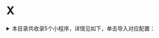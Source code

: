 # X
<details>
<summary>
本目录共收录5个小程序，详情见如下，单击导入对应配置：
</summary>

- [享道出行](https://quantumult.app/x/open-app/add-resource?remote-resource=%7B%22rewrite_remote%22%3A%20%5B%22https%3A%2F%2Fraw.githubusercontent.com%2Fzirawell%2FR-Store%2Fmain%2FRule%2FQuanX%2FAdblock%2FApplet%2FWechat%2FX%2F%E4%BA%AB%E9%81%93%E5%87%BA%E8%A1%8C%2Frewrite%2Fxiangdao.conf%2C%20tag%3D%E4%BA%AB%E9%81%93%E5%87%BA%E8%A1%8C%22%5D%7D)
- [小兔充充](https://quantumult.app/x/open-app/add-resource?remote-resource=%7B%22rewrite_remote%22%3A%20%5B%22https%3A%2F%2Fraw.githubusercontent.com%2Fzirawell%2FR-Store%2Fmain%2FRule%2FQuanX%2FAdblock%2FApplet%2FWechat%2FX%2F%E5%B0%8F%E5%85%94%E5%85%85%E5%85%85%2Frewrite%2Fxiaotucc.conf%2C%20tag%3D%E5%B0%8F%E5%85%94%E5%85%85%E5%85%85%22%5D%7D)
- [小电充电](https://quantumult.app/x/open-app/add-resource?remote-resource=%7B%22filter_remote%22%3A%20%5B%22https%3A%2F%2Fraw.githubusercontent.com%2Fzirawell%2FR-Store%2Fmain%2FRule%2FQuanX%2FAdblock%2FApplet%2FWechat%2FX%2F%E5%B0%8F%E7%94%B5%E5%85%85%E7%94%B5%2Ffilter%2Fxiandian.list%2C%20tag%3D%E5%B0%8F%E7%94%B5%E5%85%85%E7%94%B5%22%5D%7D)
- [携程旅行](https://quantumult.app/x/open-app/add-resource?remote-resource=%7B%22rewrite_remote%22%3A%20%5B%22https%3A%2F%2Fraw.githubusercontent.com%2Fzirawell%2FR-Store%2Fmain%2FRule%2FQuanX%2FAdblock%2FApplet%2FWechat%2FX%2F%E6%90%BA%E7%A8%8B%E6%97%85%E8%A1%8C%2Frewrite%2Fctrip.conf%2C%20tag%3D%E6%90%BA%E7%A8%8B%E6%97%85%E8%A1%8C%22%5D%7D)
- [星巴克](https://quantumult.app/x/open-app/add-resource?remote-resource=%7B%22rewrite_remote%22%3A%20%5B%22https%3A%2F%2Fraw.githubusercontent.com%2Fzirawell%2FR-Store%2Fmain%2FRule%2FQuanX%2FAdblock%2FApplet%2FWechat%2FX%2F%E6%98%9F%E5%B7%B4%E5%85%8B%2Frewrite%2Fstarbucks.conf%2C%20tag%3D%E6%98%9F%E5%B7%B4%E5%85%8B%22%5D%7D)

</details>